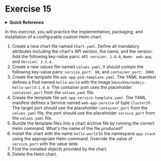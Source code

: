 # Exercise 15

<details>
<summary><b>Quick Reference</b></summary>
<p>

* Namespace: `default`<br>
* Documentation: [Helm](https://helm.sh/)

</p>
</details>

In this exercise, you will practice the implementation, packaging, and installation of a configurable custom Helm chart.

1. Create a new chart file named `Chart.yaml`. Define all mandatory attributes including the chart's API version, the name, and the version. Add the following key-value pairs: `API version: 1.0.0`, `Name: web-app`, and `Version: 2.5.4`.
2. Create a new values file named `values.yaml`. It should contain the following key-value pairs: `service_port: 80`, and `container_port: 3000`.
3. Create the template file `web-app-pod-template.yaml`. The YAML manifest defines a Pod named `hello-world` with the image `bmuschko/nodejs-hello-world:1.0.0`. The container port uses the placeholder `container_port` from the `values.yaml` file.
4. Create the template file `web-app-service-template.yaml`. The YAML manifest defines a Service named `web-app-service` of type `ClusterIP`. The target port should use the placeholder `container_port` from the `values.yaml` file, the port should use the placeholder `service_port` from the `values.yaml` file.
5. Bundle the template files into a chart archive file by running the correct Helm command. What's the name of the file produced?
6. Install the chart with the name `hello-world` to the namespace `app-stack` using the appropriate Helm command. Override the value of `service_port` with the value `9090`.
7. Find the installed objects provided by the chart.
8. Delete the Helm chart.